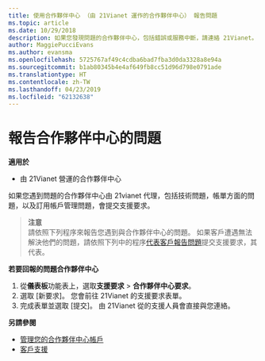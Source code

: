 ```yaml
---
title: 使用合作夥伴中心 （由 21Vianet 運作的合作夥伴中心） 報告問題
ms.topic: article
ms.date: 10/29/2018
description: 如果您發現問題的合作夥伴中心，包括錯誤或服務中斷，請連絡 21Vianet。
author: MaggiePucciEvans
ms.author: evansma
ms.openlocfilehash: 5725767af49c4cdba6bad7fba3d0da3328a8e94a
ms.sourcegitcommit: b1ab80345b4e4af649fb8cc51d96d798e0791ade
ms.translationtype: HT
ms.contentlocale: zh-TW
ms.lasthandoff: 04/23/2019
ms.locfileid: "62132638"
---
```

# <a name="report-a-problem-with-partner-center"></a>報告合作夥伴中心的問題 


**適用於**

-   由 21Vianet 營運的合作夥伴中心


如果您遇到問題的合作夥伴中心由 21vianet 代理，包括技術問題，帳單方面的問題，以及訂用帳戶管理問題，會提交支援要求。 

>**注意**<br>請依照下列程序來報告您遇到與合作夥伴中心的問題。 如果客戶遭遇無法解決他們的問題，請依照下列中的程序[代表客戶報告問題](report-problems-on-behalf-of-a-customer.md)提交支援要求，其代表。

**若要回報的問題合作夥伴中心**

1.  從**儀表板**功能表上，選取**支援要求** &gt; **合作夥伴中心要求**。
2.  選取 \[新要求\]。 您會前往 21Vianet 的支援要求表單。 
3.  完成表單並選取 \[提交\]。 由 21Vianet 從的支援人員會直接與您連絡。

**另請參閱**

-   [管理您的合作夥伴中心帳戶](partner-center-account-setup.md)
-   [客戶支援](customer-support.md)

 




